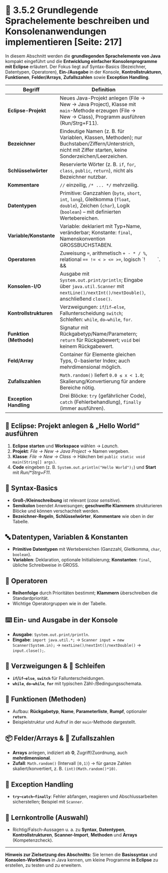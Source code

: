# 🧩 3.5.2 Grundlegende Sprachelemente beschreiben und Konsolenanwendungen implementieren [Seite: 217]

In diesem Abschnitt werden die **grundlegenden Sprachelemente von Java** kompakt eingeführt und die **Entwicklung einfacher Konsolenprogramme mit Eclipse** erläutert. Der Fokus liegt auf Syntax-Basics (Bezeichner, Datentypen, Operatoren), **Ein-/Ausgabe** in der Konsole, **Kontrollstrukturen**, **Funktionen**, **Felder/Arrays**, **Zufallszahlen** sowie **Exception Handling**. 

| **Begriff**            | **Definition**                                                                                                                                                 |   |     |
| ---------------------- | -------------------------------------------------------------------------------------------------------------------------------------------------------------- | - | --- |
| **Eclipse-Projekt**    | Neues Java-Projekt anlegen (File → New → Java Project), Klasse mit `main`-Methode erzeugen (File → New → Class), Programm ausführen (Run/Strg+F11).            |   |     |
| **Bezeichner**         | Eindeutige Namen (z. B. für Variablen, Klassen, Methoden); nur Buchstaben/Ziffern/Unterstrich, nicht mit Ziffer starten, keine Sonderzeichen/Leerzeichen.      |   |     |
| **Schlüsselwörter**    | Reservierte Wörter (z. B. `if`, `for`, `class`, `public`, `return`), nicht als Bezeichner nutzbar.                                                             |   |     |
| **Kommentare**         | `//` einzeilig, `/* ... */` mehrzeilig.                                                                                                                        |   |     |
| **Datentypen**         | Primitive: Ganzzahlen (`byte`, `short`, `int`, `long`), Gleitkomma (`float`, `double`), Zeichen (`char`), Logik (`boolean`) – mit definierten Wertebereichen.  |   |     |
| **Variable/Konstante** | Variable: deklariert mit Typ+Name, veränderbar; Konstante: `final`, Namenskonvention GROSSBUCHSTABEN.                                                          |   |     |
| **Operatoren**         | Zuweisung `=`, arithmetisch `+ - * / %`, relational `== != < > <= >=`, logisch `! &&                                                                           |   | `.  |
| **Konsolen-I/O**       | Ausgabe mit `System.out.print/println`; Eingabe über `java.util.Scanner` mit `nextLine()/nextInt()/nextDouble()`, anschließend `close()`.                      |   |     |
| **Kontrollstrukturen** | Verzweigungen: `if`/`if–else`, Fallunterscheidung `switch`; Schleifen: `while`, `do–while`, `for`.                                                             |   |     |
| **Funktion (Methode)** | Signatur mit Rückgabetyp/Name/Parametern; `return` für Rückgabewert; `void` bei keinem Rückgabewert.                                                           |   |     |
| **Feld/Array**         | Container für Elemente gleichen Typs, 0-basierter Index; auch mehrdimensional möglich.                                                                         |   |     |
| **Zufallszahlen**      | `Math.random()` liefert `0.0 ≤ x < 1.0`; Skalierung/Konvertierung für andere Bereiche nötig.                                                                   |   |     |
| **Exception Handling** | Drei Blöcke: `try` (gefährlicher Code), `catch` (Fehlerbehandlung), `finally` (immer ausführen).                                                               |   |     |

## 🧭 Eclipse: Projekt anlegen & „Hello World“ ausführen

1. **Eclipse starten** und **Workspace** wählen → *Launch*.
2. **Projekt**: *File → New → Java Project* → Namen vergeben.
3. **Klasse**: *File → New → Class* → Häkchen bei `public static void main(String[] args)`.
4. **Code** eingeben (z. B. `System.out.println("Hello World");`) und **Start** mit *Run*/**Strg+F11*.

## 🧱 Syntax-Basics

* **Groß-/Kleinschreibung** ist relevant (*case sensitive*).
* **Semikolon** beendet Anweisungen; **geschweifte Klammern** strukturieren Blöcke und können verschachtelt werden. 
* **Bezeichner-Regeln**, **Schlüsselwörter**, **Kommentare** wie oben in der Tabelle. 

## 🔤 Datentypen, Variablen & Konstanten

* **Primitive Datentypen** mit Wertebereichen (Ganzzahl, Gleitkomma, `char`, `boolean`).
* **Variablen**: Deklaration, optionale Initialisierung; **Konstanten**: `final`, übliche Schreibweise in GROSS.

## 🧮 Operatoren

* **Reihenfolge** durch Prioritäten bestimmt; **Klammern** überschreiben die Standardpriorität.
* Wichtige Operatorgruppen wie in der Tabelle. 

## ⌨️ Ein- und Ausgabe in der Konsole

* **Ausgabe**: `System.out.print/println`.
* **Eingabe**: `import java.util.*;` → `Scanner input = new Scanner(System.in);` → `nextLine()/nextInt()/nextDouble()` → `input.close();`. 

## 🔀 Verzweigungen & 🔁 Schleifen

* **`if`/`if–else`**, **`switch`** für Fallunterscheidungen.
* **`while`**, **`do–while`**, **`for`** mit typischen Zähl-/Bedingungsschemata. 

## 🧰 Funktionen (Methoden)

* Aufbau: **Rückgabetyp**, **Name**, **Parameterliste**, **Rumpf**, optionaler **`return`**.
* Beispielstruktur und Aufruf in der `main`-Methode dargestellt. 

## 📦 Felder/Arrays & 🎲 Zufallszahlen

* **Arrays** anlegen, indiziert ab **0**, Zugriff/Zuordnung, auch **mehrdimensional**.
* **Zufall**: `Math.random()` (Intervall `[0,1)`) → für ganze Zahlen skaliert/konvertiert, z. B. `(int)(Math.random()*10)`. 

## 🚨 Exception Handling

* **`try`–`catch`–`finally`**: Fehler abfangen, reagieren und Abschlussarbeiten sicherstellen; Beispiel mit `Scanner`. 

## 🎯 Lernkontrolle (Auswahl)

* Richtig/Falsch-Aussagen u. a. zu **Syntax**, **Datentypen**, **Kontrollstrukturen**, **Scanner-Import**, **Methoden** und **Arrays** (Kompetenzcheck). 

---

**Hinweis zur Zielsetzung des Abschnitts:** Sie lernen die **Basissyntax** und **Konsolen-Workflows** in Java kennen, um kleine Programme **in Eclipse** zu erstellen, zu testen und zu erweitern. 
